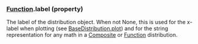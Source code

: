 ### [Function](Function.md).label (property)




The label of the distribution object.  When not None, this is used for
the x-label when plotting (see [BaseDistribution.plot](BaseDistribution.plot.md)) and for the
string representation for any math in a [Composite](Composite.md) or [Function](Function.md)
distribution.

